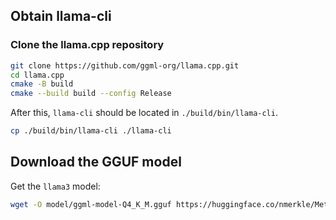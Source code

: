 ## Obtain llama-cli
### Clone the llama.cpp repository
```bash
git clone https://github.com/ggml-org/llama.cpp.git
cd llama.cpp
cmake -B build
cmake --build build --config Release
```
After this, `llama-cli` should be located in `./build/bin/llama-cli`.
```bash
cp ./build/bin/llama-cli ./llama-cli
```

## Download the GGUF model
Get the `llama3` model:
```bash
wget -O model/ggml-model-Q4_K_M.gguf https://huggingface.co/nmerkle/Meta-Llama-3-8B-Instruct-ggml-model-Q4_K_M.gguf/resolve/main/ggml-model-Q4_K_M.gguf
```